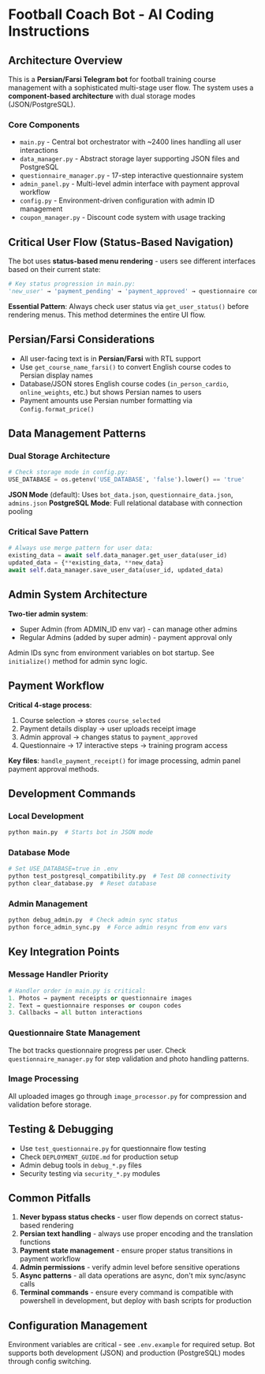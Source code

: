 # Football Coach Bot - AI Coding Instructions

## Architecture Overview

This is a **Persian/Farsi Telegram bot** for football training course management with a sophisticated multi-stage user flow. The system uses a **component-based architecture** with dual storage modes (JSON/PostgreSQL).

### Core Components

- `main.py` - Central bot orchestrator with ~2400 lines handling all user interactions
- `data_manager.py` - Abstract storage layer supporting JSON files and PostgreSQL
- `questionnaire_manager.py` - 17-step interactive questionnaire system
- `admin_panel.py` - Multi-level admin interface with payment approval workflow
- `config.py` - Environment-driven configuration with admin ID management
- `coupon_manager.py` - Discount code system with usage tracking

## Critical User Flow (Status-Based Navigation)

The bot uses **status-based menu rendering** - users see different interfaces based on their current state:

```python
# Key status progression in main.py:
'new_user' → 'payment_pending' → 'payment_approved' → questionnaire completion
```

**Essential Pattern**: Always check user status via `get_user_status()` before rendering menus. This method determines the entire UI flow.

## Persian/Farsi Considerations

- All user-facing text is in **Persian/Farsi** with RTL support
- Use `get_course_name_farsi()` to convert English course codes to Persian display names
- Database/JSON stores English course codes (`in_person_cardio`, `online_weights`, etc.) but shows Persian names to users
- Payment amounts use Persian number formatting via `Config.format_price()`

## Data Management Patterns

### Dual Storage Architecture

```python
# Check storage mode in config.py:
USE_DATABASE = os.getenv('USE_DATABASE', 'false').lower() == 'true'
```

**JSON Mode** (default): Uses `bot_data.json`, `questionnaire_data.json`, `admins.json`
**PostgreSQL Mode**: Full relational database with connection pooling

### Critical Save Pattern

```python
# Always use merge pattern for user data:
existing_data = await self.data_manager.get_user_data(user_id)
updated_data = {**existing_data, **new_data}
await self.data_manager.save_user_data(user_id, updated_data)
```

## Admin System Architecture

**Two-tier admin system**:

- Super Admin (from ADMIN_ID env var) - can manage other admins
- Regular Admins (added by super admin) - payment approval only

Admin IDs sync from environment variables on bot startup. See `initialize()` method for admin sync logic.

## Payment Workflow

**Critical 4-stage process**:

1. Course selection → stores `course_selected`
2. Payment details display → user uploads receipt image
3. Admin approval → changes status to `payment_approved`
4. Questionnaire → 17 interactive steps → training program access

**Key files**: `handle_payment_receipt()` for image processing, admin panel payment approval methods.

## Development Commands

### Local Development

```bash
python main.py  # Starts bot in JSON mode
```

### Database Mode

```bash
# Set USE_DATABASE=true in .env
python test_postgresql_compatibility.py  # Test DB connectivity
python clear_database.py  # Reset database
```

### Admin Management

```bash
python debug_admin.py  # Check admin sync status
python force_admin_sync.py  # Force admin resync from env vars
```

## Key Integration Points

### Message Handler Priority

```python
# Handler order in main.py is critical:
1. Photos → payment receipts or questionnaire images
2. Text → questionnaire responses or coupon codes
3. Callbacks → all button interactions
```

### Questionnaire State Management

The bot tracks questionnaire progress per user. Check `questionnaire_manager.py` for step validation and photo handling patterns.

### Image Processing

All uploaded images go through `image_processor.py` for compression and validation before storage.

## Testing & Debugging

- Use `test_questionnaire.py` for questionnaire flow testing
- Check `DEPLOYMENT_GUIDE.md` for production setup
- Admin debug tools in `debug_*.py` files
- Security testing via `security_*.py` modules

## Common Pitfalls

1. **Never bypass status checks** - user flow depends on correct status-based rendering
2. **Persian text handling** - always use proper encoding and the translation functions
3. **Payment state management** - ensure proper status transitions in payment workflow
4. **Admin permissions** - verify admin level before sensitive operations
5. **Async patterns** - all data operations are async, don't mix sync/async calls
6. **Terminal commands** - ensure every command is compatible with powershell in development, but deploy with bash scripts for production

## Configuration Management

Environment variables are critical - see `.env.example` for required setup. Bot supports both development (JSON) and production (PostgreSQL) modes through config switching.
